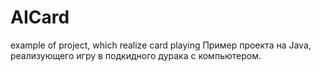 # AICard
example of project, which realize card playing
Пример проекта на Java, реализующего игру в подкидного дурака с компьютером.
